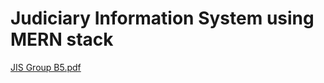 # Judiciary Information System using MERN stack
[JIS Group B5.pdf](https://github.com/user-attachments/files/17100336/JIS.Group.B5.pdf)
